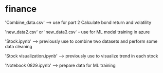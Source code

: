 # finance

'Combine_data.csv' --> use for part 2 Calculate bond return and volatility

'new_data2.csv' or 'new_data3.csv' - use for ML model training in azure

'Stock.ipynb' --> previously use to combine two datasets and perform some data cleaning

'Stock visualization.ipynb' --> previously use to visualize trend in each stock

'Notebook 0829.ipynb' --> prepare data for ML training 


